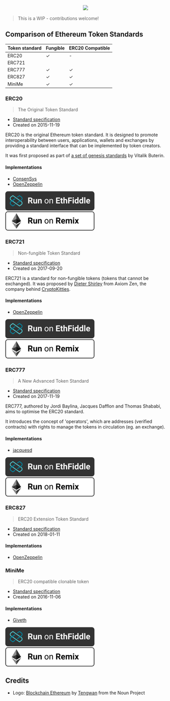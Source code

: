 <p align='center'>
  <img src='https://user-images.githubusercontent.com/1913316/35437267-8bf59230-0289-11e8-98a1-0b2935ddb89e.png' width='200'/>
</p>

> This is a WIP - contributions welcome!

## Comparison of Ethereum Token Standards

| Token standard | Fungible | ERC20 Compatible |
| :------------- | :------- | :--------------- |
| ERC20 | ✓ | - |
| ERC721 |  |  |
| ERC777 | ✓ | ✓ |
| ERC827 | ✓ | ✓ |
| MiniMe | ✓ | ✓ |

### ERC20

> The Original Token Standard

- [Standard specification](https://github.com/ethereum/EIPs/blob/master/EIPS/eip-20.md)
- Created on 2015-11-19

ERC20 is the original Ethereum token standard. It is designed to promote
interoperability between users, applications, wallets and exchanges by providing
a standard interface that can be implemented by token creators.

It was first proposed as part of
[a set of genesis standards](https://github.com/ethereum/wiki/wiki/Standardized_Contract_APIs/499c882f3ec123537fc2fccd57eaa29e6032fe4a#currency)
by Vitalik Buterin.

#### Implementations
- [ConsenSys](https://github.com/ConsenSys/Tokens/tree/master/contracts/eip20)
- [OpenZeppelin](https://github.com/OpenZeppelin/zeppelin-solidity/tree/master/contracts/token/ERC20)

[![Run on EthFiddle](static/ethfiddle.svg)](https://ethfiddle.com/1qsZ_6IMXa)
[![Run on Remix](static/remix.svg)](https://ethereum.github.io/browser-solidity/#version=soljson-v0.4.19+commit.c4cbbb05.js&optimize=false&gist=539b19641ef8d635b8b9815fff5e6e10)

### ERC721

> Non-fungible Token Standard

- [Standard specification](https://github.com/ethereum/EIPs/issues/721)
- Created on 2017-09-20

ERC721 is a standard for non-fungible tokens (tokens that cannot be exchanged).
It was proposed by [Dieter Shirley](https://github.com/dete) from Axiom Zen, the
company behind [CryptoKitties](https://www.cryptokitties.co/).

#### Implementations
- [OpenZeppelin](https://github.com/OpenZeppelin/zeppelin-solidity/tree/master/contracts/token/ERC721)

[![Run on EthFiddle](static/ethfiddle.svg)](https://ethfiddle.com/iJSyouNfF2)
[![Run on Remix](static/remix.svg)](https://ethereum.github.io/browser-solidity/#version=soljson-v0.4.19+commit.c4cbbb05.js&optimize=false&gist=43b97dc45f48012eca52081ac1923de4)

### ERC777

> A New Advanced Token Standard

- [Standard specification](https://github.com/ethereum/EIPs/issues/777)
- Created on 2017-11-19

ERC777, authored by Jordi Baylina, Jacques Dafflon and Thomas Shababi, aims to
optimise the ERC20 standard.

It introduces the concept of 'operators', which are addresses (verified
contracts) with rights to manage the tokens in circulation (eg. an exchange).

#### Implementations
- [jacquesd](https://github.com/jacquesd/eip777/blob/master/contracts/ReferenceToken.sol)

[![Run on EthFiddle](static/ethfiddle.svg)](https://ethfiddle.com/Ad5IWIm3sW)
[![Run on Remix](static/remix.svg)](https://ethereum.github.io/browser-solidity/#version=soljson-v0.4.19+commit.c4cbbb05.js&optimize=false&gist=f86c75146a8f28c7e8a67eeb9f147141)

### ERC827

> ERC20 Extension Token Standard

- [Standard specification](https://github.com/ethereum/EIPs/issues/827)
- Created on 2018-01-11

#### Implementations
- [OpenZeppelin](https://github.com/OpenZeppelin/zeppelin-solidity/tree/master/contracts/token/ERC827)

<!-- [![Run on EthFiddle](static/ethfiddle.svg)](https://ethfiddle.com/)
[![Run on Remix](static/remix.svg)](https://remix.ethereum.org/) -->

### MiniMe

> ERC20 compatible clonable token

- [Standard specification](https://github.com/Giveth/minime)
- Created on 2016-11-06

#### Implementations
- [Giveth](https://github.com/Giveth/minime/blob/master/contracts/MiniMeToken.sol)

[![Run on EthFiddle](static/ethfiddle.svg)](https://ethfiddle.com/bw0ojHMrGG)
[![Run on Remix](static/remix.svg)](https://ethereum.github.io/browser-solidity/#version=soljson-v0.4.19+commit.c4cbbb05.js&optimize=false&gist=fe7ee566b28bd525637481ddaa22a4c0)

## Credits

- Logo: [Blockchain Ethereum](https://thenounproject.com/tengwan/collection/cryptocurrency/?i=1506004#)
  by [Tengwan](https://thenounproject.com/tengwan/) from the Noun Project
